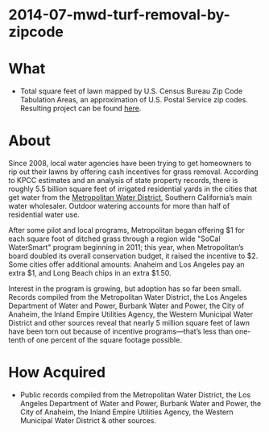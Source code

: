 2014-07-mwd-turf-removal-by-zipcode
=======================

What
====

* Total square feet of lawn mapped by U.S. Census Bureau Zip Code Tabulation Areas, an approximation of U.S. Postal Service zip codes. Resulting project can be found [here](http://projects.scpr.org/maps/turf-removal-in-southern-california/).

About
=====

Since 2008, local water agencies have been trying to get homeowners to rip out their lawns by offering cash incentives for grass removal. According to KPCC estimates and an analysis of state property records, there is roughly 5.5 billion square feet of irrigated residential yards in the cities that get water from the [Metropolitan Water District](https://mwdturf.conservationrebates.com/), Southern California’s main water wholesaler. Outdoor watering accounts for more than half of residential water use.

After some pilot and local programs, Metropolitan began offering $1 for each square foot of ditched grass through a region wide "SoCal WaterSmart" program beginning in 2011; this year, when Metropolitan’s board doubled its overall conservation budget, it raised the incentive to $2. Some cities offer additional amounts: Anaheim and Los Angeles pay an extra $1, and Long Beach chips in an extra $1.50.

Interest in the program is growing, but adoption has so far been small. Records compiled from the Metropolitan Water District, the Los Angeles Department of Water and Power, Burbank Water and Power, the City of Anaheim, the Inland Empire Utilities Agency, the Western Municipal Water District and other sources reveal that nearly 5 million square feet of lawn have been torn out because of incentive programs—that’s less than one-tenth of one percent of the square footage possible.

How Acquired
============

* Public records compiled from the Metropolitan Water District, the Los Angeles Department of Water and Power, Burbank Water and Power, the City of Anaheim, the Inland Empire Utilities Agency, the Western Municipal Water District & other sources.
